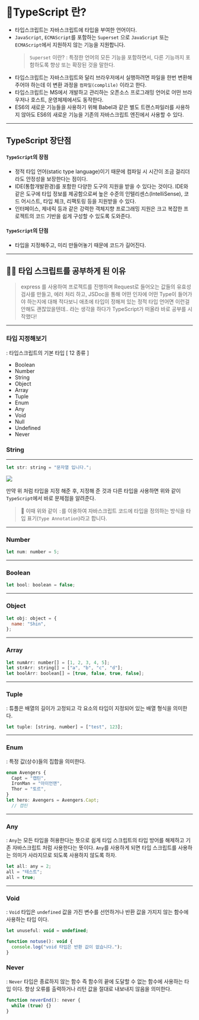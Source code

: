 # 📝TypeScript 란?

- 타입스크립트는 자바스크립트에 타입을 부여한 언어이다.
- `JavaScript`, `ECMAScript`를 포함하는 `Superset` 으로 `JavaScript` 또는 `ECMAScript`에서 지원하지 않는 기능을 지원합니다.
  > `Superset` 이란?
  > : 특정한 언어의 모든 기능을 포함하면서, 다른 기능까지 포함하도록 향상 또는 확장된 것을 말한다.
- 타입스크립트는 자바스크립트와 달리 브라우저에서 실행하려면 파일을 한번 변환해주어야 하는데 이 변환 과정을 `컴파일(complile)` 이라고 한다.
- 타입스크립트는 MS에서 개발하고 관리하는 오픈소스 프로그래밍 언어로 어떤 브라우저나 호스트, 운영체제에서도 동작한다.
- ES6의 새로운 기능들을 사용하기 위해 Babel과 같은 별도 트랜스파일러를 사용하지 않아도 ES6의 새로운 기능을 기존의 자바스크립트 엔진에서 사용할 수 있다.

---

## TypeScript 장단점

#### `TypeScript`의 장점

- 정적 타입 언어(static type language)이기 때문에 컴파일 시 시간이 조금 걸리더라도 안정성을 보장한다는 점이다.
- IDE(통합개발환경)를 포함한 다양한 도구의 지원을 받을 수 있다는 것이다. IDE와 같은 도구에 타입 정보를 제공함으로써 높은 수준의 인텔리센스(IntelliSense), 코드 어시스트, 타입 체크, 리팩토링 등을 지원받을 수 있다.
- 인터페이스, 제네릭 등과 같은 강력한 객체지향 프로그래밍 지원은 크고 복잡한 프로젝트의 코드 기반을 쉽게 구성할 수 있도록 도와준다.

#### `TypeScript`의 단점

- 타입을 지정해주고, 미리 만들어놓기 때문에 코드가 길어진다.

---

## 👨‍🎓 타입 스크립트를 공부하게 된 이유

> express 를 사용하여 프로젝트를 진행하며 Request로 들어오는 값들의 유효성 검사를 만들고, 에러 처리 하고, JSDoc을 통해 어떤 인자에 어떤 Type이 들어가야 하는지에 대해 적다보니 애초에 타입이 정해져 있는 정적 타입 언어면 이런걸 안해도 괜찮았을텐데.. 라는 생각을 하다가 TypeScript가 떠올라 바로 공부를 시작했다!

---

### 타입 지정해보기

: 타입스크립트의 기본 타입 \[ 12 종류 ]

- Boolean
- Number
- String
- Object
- Array
- Tuple
- Enum
- Any
- Void
- Null
- Undefined
- Never

### String

---

```js
let str: string = "문자열 입니다.";
```

![](https://velog.velcdn.com/images/soshin_dev/post/e45076a4-9206-4fec-ae17-05f3ea14198f/image.png)

만약 위 처럼 타입을 지정 해준 후, 지정해 준 것과 다른 타입을 사용하면 위와 같이 `TypeScript`에서 바로 문제점을 알려준다.

> 📌 이때 위와 같이 `:`를 이용하여 자바스크립트 코드에 타입을 정의하는 방식을 타입 표기(`Type Annotation`)라고 합니다.

---

### Number

```js
let num: number = 5;
```

---

### Boolean

```js
let bool: boolean = false;
```

---

### Object

```js
let obj: object = {
  name: "Shin",
};
```

---

### Array

```js
let numArr: number[] = [1, 2, 3, 4, 5];
let strArr: string[] = ["a", "b", "c", "d"];
let boolArr: boolean[] = [true, false, true, false];
```

---

### Tuple

: 튜플은 배열의 길이가 고정되고 각 요소의 타입이 지정되어 있는 배열 형식을 의미한다.

```js
let tuple: [string, number] = ["test", 123];
```

---

### Enum

: 특정 값(상수)들의 집합을 의미한다.

```js
enum Avengers {
  Capt = "캡틴",
  IronMan = "아이언맨",
  Thor = "토르",
}
let hero: Avengers = Avengers.Capt;
  // 캡틴
```

---

### Any

: `Any`는 모든 타입을 허용한다는 뜻으로 쉽게 타입 스크립트의 타입 방어를 해제하고 기존 자바스크립트 처럼 사용한다는 뜻이다.
`Any`를 사용하게 되면 타입 스크립트를 사용하는 의미가 사라지므로 되도록 사용하지 않도록 하자.

```js
let all: any = 2;
all = "테스트";
all = true;
```

---

### Void

: `Void` 타입은 `undefined` 값을 가진 변수를 선언하거나 반환 값을 가지지 않는 함수에 사용하는 타입 이다.

```js
let unuseful: void = undefined;

function notuse(): void {
  console.log("void 타입은 반환 값이 없습니다.");
}
```

### Never

: `Never` 타입은 종료하지 않는 함수 즉 함수의 끝에 도달할 수 없는 함수에 사용하는 타입 이다.
항상 오류를 출력하거나 리턴 값을 절대로 내보내지 않음을 의미한다.

```js
function neverEnd(): never {
  while (true) {}
}
```
